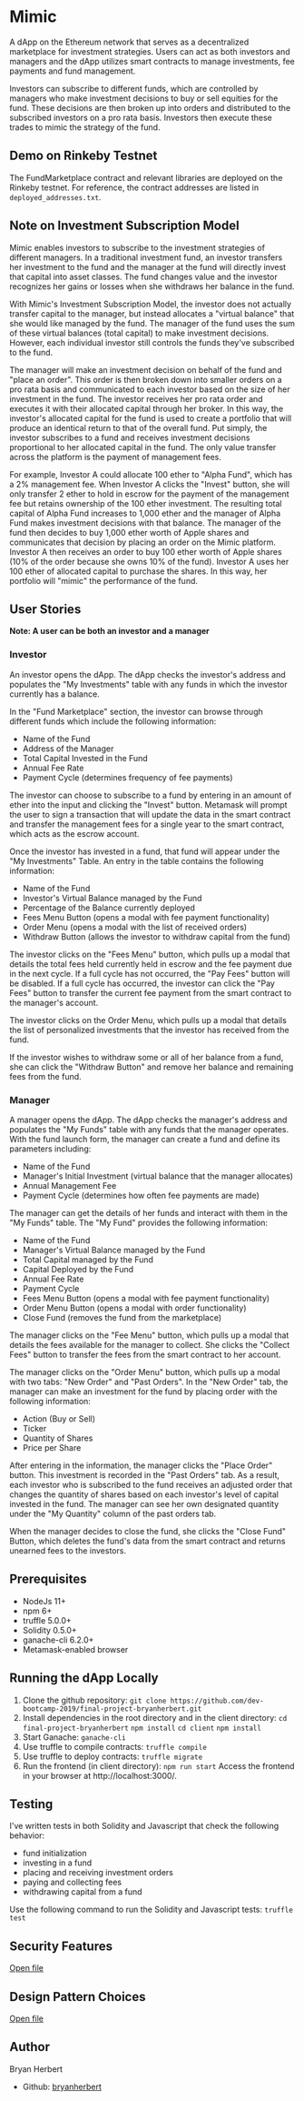 # Mimic
A dApp on the Ethereum network that serves as a decentralized marketplace for investment strategies. Users can act as both investors and managers and the dApp utilizes smart contracts to manage investments, fee payments and fund management.

Investors can subscribe to different funds, which are controlled by managers who make investment decisions to buy or sell equities for the fund. These decisions are then broken up into orders and distributed to the subscribed investors on a pro rata basis. Investors then execute these trades to mimic the strategy of the fund.

## Demo on Rinkeby Testnet
The FundMarketplace contract and relevant libraries are deployed on the Rinkeby testnet. For reference, the contract addresses are listed in `deployed_addresses.txt`.

## Note on Investment Subscription Model
Mimic enables investors to subscribe to the investment strategies of different managers. In a traditional investment fund, an investor transfers her investment to the fund and the manager at the fund will directly invest that capital into asset classes. The fund changes value and the investor recognizes her gains or losses when she withdraws her balance in the fund. 

With Mimic's Investment Subscription Model, the investor does not actually transfer capital to the manager, but instead allocates a "virtual balance" that she would like managed by the fund. The manager of the fund uses the sum of these virtual balances (total capital) to make investment decisions. However, each individual investor still controls the funds they've subscribed to the fund. 

The manager will make an investment decision on behalf of the fund and "place an order". This order is then broken down into smaller orders on a pro rata basis and communicated to each investor based on the size of her investment in the fund. The investor receives her pro rata order and executes it with their allocated capital through her broker. In this way, the investor's allocated capital for the fund is used to create a portfolio that will produce an identical return to that of the overall fund. Put simply, the investor subscribes to a fund and receives investment decisions proportional to her allocated capital in the fund. The only value transfer across the platform is the payment of management fees.

For example, Investor A could allocate 100 ether to "Alpha Fund", which has a 2% management fee. When Investor A clicks the "Invest" button, she will only transfer 2 ether to hold in escrow for the payment of the management fee but retains ownership of the 100 ether investment. The resulting total capital of Alpha Fund increases to 1,000 ether and the manager of Alpha Fund makes investment decisions with that balance. The manager of the fund then decides to buy 1,000 ether worth of Apple shares and communicates that decision by placing an order on the Mimic platform. Investor A then receives an order to buy 100 ether worth of Apple shares (10% of the order because she owns 10% of the fund). Investor A uses her 100 ether of allocated capital to purchase the shares. In this way, her portfolio will "mimic" the performance of the fund.

## User Stories
**Note: A user can be both an investor and a manager**
### Investor
An investor opens the dApp. The dApp checks the investor's address and populates the "My Investments" table with any funds in which the investor currently has a balance. 

In the "Fund Marketplace" section, the investor can browse through different funds which include the following information:
- Name of the Fund
- Address of the Manager
- Total Capital Invested in the Fund
- Annual Fee Rate
- Payment Cycle (determines frequency of fee payments)

The investor can choose to subscribe to a fund by entering in an amount of ether into the input and clicking the "Invest" button. Metamask will prompt the user to sign a transaction that will update the data in the smart contract and transfer the management fees for a single year to the smart contract, which acts as the escrow account. 

Once the investor has invested in a fund, that fund will appear under the "My Investments" Table. An entry in the table contains the following information:
- Name of the Fund
- Investor's Virtual Balance managed by the Fund
- Percentage of the Balance currently deployed
- Fees Menu Button (opens a modal with fee payment functionality)
- Order Menu (opens a modal with the list of received orders)
- Withdraw Button (allows the investor to withdraw capital from the fund)

The investor clicks on the "Fees Menu" button, which pulls up a modal that details the total fees held currently held in escrow and the fee payment due in the next cycle. If a full cycle has not occurred, the "Pay Fees" button will be disabled. If a full cycle has occurred, the investor can click the "Pay Fees" button to transfer the current fee payment from the smart contract to the manager's account.

The investor clicks on the Order Menu, which pulls up a modal that details the list of personalized investments that the investor has received from the fund.

If the investor wishes to withdraw some or all of her balance from a fund, she can click the "Withdraw Button" and remove her balance and remaining fees from the fund.

### Manager
A manager opens the dApp. The dApp checks the manager's address and populates the "My Funds" table with any funds that the manager operates. With the fund launch form, the manager can create a fund and define its parameters including:
- Name of the Fund
- Manager's Initial Investment (virtual balance that the manager allocates)
- Annual Management Fee
- Payment Cycle (determines how often fee payments are made)

The manager can get the details of her funds and interact with them in the "My Funds" table. The "My Fund" provides the following information:
- Name of the Fund
- Manager's Virtual Balance managed by the Fund
- Total Capital managed by the Fund
- Capital Deployed by the Fund
- Annual Fee Rate
- Payment Cycle
- Fees Menu Button (opens a modal with fee payment functionality)
- Order Menu Button (opens a modal with order functionality)
- Close Fund (removes the fund from the marketplace)

The manager clicks on the "Fee Menu" button, which pulls up a modal that details the fees available for the manager to collect. She clicks the "Collect Fees" button to transfer the fees from the smart contract to her account.

The manager clicks on the "Order Menu" button, which pulls up a modal with two tabs: "New Order" and "Past Orders". In the "New Order" tab, the manager can make an investment for the fund by placing order with the following information:
- Action (Buy or Sell)
- Ticker
- Quantity of Shares
- Price per Share

After entering in the information, the manager clicks the "Place Order" button. This investment is recorded in the "Past Orders" tab. As a result, each investor who is subscribed to the fund receives an adjusted order that changes the quantity of shares based on each investor's level of capital invested in the fund. The manager can see her own designated quantity under the "My Quantity" column of the past orders tab.

When the manager decides to close the fund, she clicks the "Close Fund" Button, which deletes the fund's data from the smart contract and returns unearned fees to the investors.

## Prerequisites
- NodeJs 11+
- npm 6+
- truffle 5.0.0+
- Solidity 0.5.0+
- ganache-cli 6.2.0+
- Metamask-enabled browser

## Running the dApp Locally
1. Clone the github repository:
`git clone https://github.com/dev-bootcamp-2019/final-project-bryanherbert.git`
2. Install dependencies in the root directory and in the client directory:
`cd final-project-bryanherbert`
`npm install`
`cd client`
`npm install`
3. Start Ganache:
`ganache-cli`
4. Use truffle to compile contracts:
`truffle compile`
5. Use truffle to deploy contracts:
`truffle migrate`
6. Run the frontend (in client directory):
`npm run start`
Access the frontend in your browser at http://localhost:3000/.

## Testing
I've written tests in both Solidity and Javascript that check the following behavior:
- fund initialization
- investing in a fund
- placing and receiving investment orders
- paying and collecting fees
- withdrawing capital from a fund

Use the following command to run the Solidity and Javascript tests:
`truffle test`

## Security Features
[Open file](https://github.com/dev-bootcamp-2019/final-project-bryanherbert/blob/master/avoiding_common_attacks.md)

## Design Pattern Choices
[Open file](https://github.com/dev-bootcamp-2019/final-project-bryanherbert/blob/master/design_pattern_decisions.md)

## Author
Bryan Herbert
- Github: [bryanherbert](https://github.com/bryanherbert)